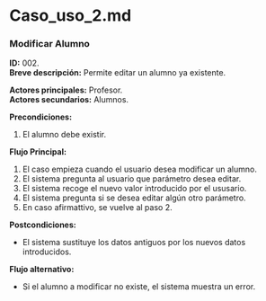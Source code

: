 # Caso_uso_2.md
### Modificar Alumno
**ID:** 002.  
**Breve descripción:** Permite editar un alumno ya existente.

**Actores principales:** Profesor.  
**Actores secundarios:** Alumnos.

**Precondiciones:**
1. El alumno debe existir.

**Flujo Principal:**
1. El caso empieza cuando el usuario desea modificar un alumno.
2. El sistema pregunta al usuario que parámetro desea editar.
3. El sistema recoge el nuevo valor introducido por el ususario.
4. El sistema pregunta si se desea editar algún otro parámetro.
5. En caso afirmattivo, se vuelve al paso 2.

**Postcondiciones:**
* El sistema sustituye los datos antiguos por los nuevos datos introducidos.

**Flujo alternativo:**
* Si el alumno a modificar no existe, el sistema muestra un error.
